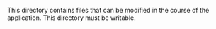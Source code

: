 This directory contains files that can be modified in the course of the application.
This directory must be writable.